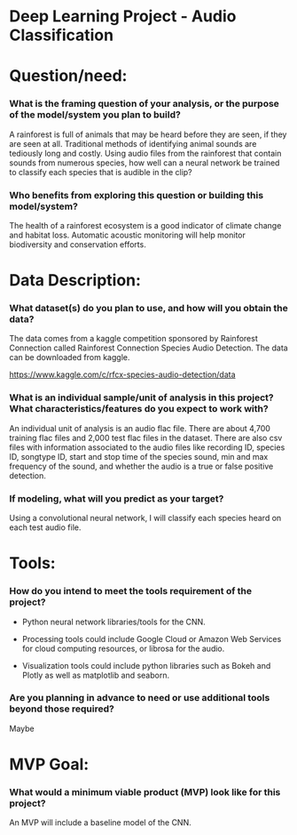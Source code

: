 # Deep Learning Project - Audio Classification

# Question/need:

### What is the framing question of your analysis, or the purpose of the model/system you plan to build?

A rainforest is full of animals that may be heard before they are seen, if they are seen at all. Traditional methods of identifying animal sounds are tediously long and costly. Using audio files from the rainforest that contain sounds from numerous species, how well can a neural network be trained to classify each species that is audible in the clip?

### Who benefits from exploring this question or building this model/system?

The health of a rainforest ecosystem is a good indicator of climate change and habitat loss. Automatic acoustic monitoring will help monitor biodiversity and conservation efforts.

# Data Description:

### What dataset(s) do you plan to use, and how will you obtain the data?

The data comes from a kaggle competition sponsored by Rainforest Connection called Rainforest Connection Species Audio Detection. The data can be downloaded from kaggle.

https://www.kaggle.com/c/rfcx-species-audio-detection/data

### What is an individual sample/unit of analysis in this project? What characteristics/features do you expect to work with?

An individual unit of analysis is an audio flac file. There are about 4,700 training flac files and 2,000 test flac files in the dataset. There are also csv files with information associated to the audio files like recording ID, species ID, songtype ID, start and stop time of the species sound, min and max frequency of the sound, and whether the audio is a true or false positive detection.

### If modeling, what will you predict as your target?

Using a convolutional neural network, I will classify each species heard on each test audio file.

# Tools:

### How do you intend to meet the tools requirement of the project?

- Python neural network libraries/tools for the CNN.

- Processing tools could include Google Cloud or Amazon Web Services for cloud computing resources, or librosa for the audio.

- Visualization tools could include python libraries such as Bokeh and Plotly as well as matplotlib and seaborn.


### Are you planning in advance to need or use additional tools beyond those required?

Maybe

# MVP Goal:

### What would a minimum viable product (MVP) look like for this project?

An MVP will include a baseline model of the CNN.
